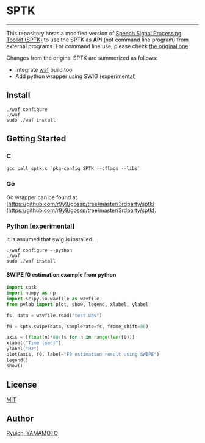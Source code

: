 # SPTK
-----------------

This repository hosts a modified version of [Speech Signal Processing Toolkit (SPTK)](http://sp-tk.sourceforge.net/) to use the SPTK as **API** (not command line program) from external programs. For command line use, please check [the original one](http://sp-tk.sourceforge.net/).

Changes from the original SPTK are summerized as follows:

- Integrate [waf]((https://code.google.com/p/waf/)) build tool
- Add python wrapper using SWIG (experimental)

## Install

    ./waf configure
    ./waf
    sudo ./waf install
    
## Getting Started

### C

    gcc call_sptk.c `pkg-config SPTK --cflags --libs`
    
### Go

Go wrapper can be found at [https://github.com/r9y9/gossp/tree/master/3rdparty/sptk](https://github.com/r9y9/gossp/tree/master/3rdparty/sptk).

### Python [experimental]

It is assumed that swig is installed.

    ./waf configure --python
    ./waf
    sudo ./waf install

#### SWIPE f0 estimation example from python

```python
import sptk
import numpy as np
import scipy.io.wavfile as wavfile
from pylab import plot, show, legend, xlabel, ylabel

fs, data = wavfile.read("test.wav")

f0 = sptk.swipe(data, samplerate=fs, frame_shift=80)

axis = [float(n)*80/fs for n in range(len(f0))]
xlabel("Time (sec)")
ylabel("Hz")
plot(axis, f0, label="F0 estimation result using SWIPE")
legend()
show()
```
	 
## License

[MIT](./LICENSE)

## Author

[Ryuichi YAMAMOTO](https://github.com/r9y9)